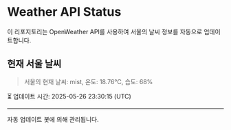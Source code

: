 
# Weather API Status

이 리포지토리는 OpenWeather API를 사용하여 서울의 날씨 정보를 자동으로 업데이트합니다.

## 현재 서울 날씨
> 서울의 현재 날씨: mist, 온도: 18.76°C, 습도: 68%

⏳ 업데이트 시간: 2025-05-26 23:30:15 (UTC)

---
자동 업데이트 봇에 의해 관리됩니다.
